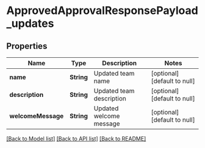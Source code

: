 # ApprovedApprovalResponsePayload_updates
## Properties

| Name | Type | Description | Notes |
|------------ | ------------- | ------------- | -------------|
| **name** | **String** | Updated team name | [optional] [default to null] |
| **description** | **String** | Updated team description | [optional] [default to null] |
| **welcomeMessage** | **String** | Updated welcome message | [optional] [default to null] |

[[Back to Model list]](../README.md#documentation-for-models) [[Back to API list]](../README.md#documentation-for-api-endpoints) [[Back to README]](../README.md)

